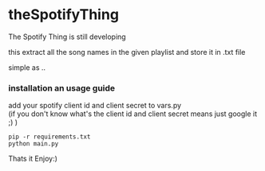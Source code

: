 # theSpotifyThing

The Spotify Thing is still developing

this extract all the song names in the given playlist and store it in .txt file

simple as ..   
### installation an usage guide
  
add your spotify client id and client secret to vars.py   
(if you don't know what's the client id and client secret means just google it ;) )
  
  
```
pip -r requirements.txt
python main.py
```

Thats it Enjoy:)
